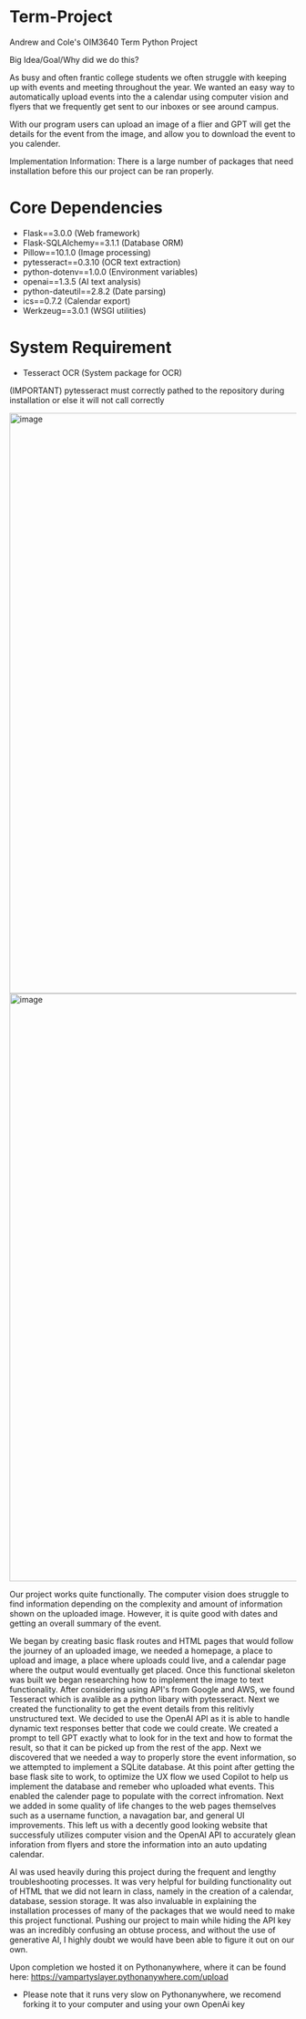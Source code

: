 # Term-Project
Andrew and Cole's OIM3640 Term Python Project

Big Idea/Goal/Why did we do this?

As busy and often frantic college students we often struggle with keeping up with events and meeting throughout the year. We wanted an easy way to automatically upload events into the a calendar using computer vision and flyers that we frequently get sent to our inboxes or see around campus.

With our program users can upload an image of a flier and GPT will get the details for the event from the image, and allow you to download the event to you calender.


Implementation Information:
There is a large number of packages that need installation before this our project can be ran properly.

# Core Dependencies
- Flask==3.0.0 (Web framework)
- Flask-SQLAlchemy==3.1.1 (Database ORM)
- Pillow==10.1.0 (Image processing)
- pytesseract==0.3.10 (OCR text extraction)
- python-dotenv==1.0.0 (Environment variables)
- openai==1.3.5 (AI text analysis)
- python-dateutil==2.8.2 (Date parsing)
- ics==0.7.2 (Calendar export)
- Werkzeug==3.0.1 (WSGI utilities)

# System Requirement
- Tesseract OCR (System package for OCR)

(IMPORTANT) pytesseract must correctly pathed to the repository during installation or else it will not call correctly

<img width="1018" alt="image" src="https://github.com/user-attachments/assets/7e1b8517-8035-4270-b379-59861cda8491">
<img width="1031" alt="image" src="https://github.com/user-attachments/assets/b8c8b561-a9d1-4696-a432-a27d98cee060">


Our project works quite functionally. The computer vision does struggle to find information depending on the complexity and amount of information shown on the uploaded image. However, it is quite good with dates and getting an overall summary of the event.

We began by creating basic flask routes and HTML pages that would follow the journey of an uploaded image, we needed a homepage, a place to upload and image, a place where uploads could live, and a calendar page where the output would eventually get placed. Once this functional skeleton was built we began researching how to implement the image to text functionality.  After considering using API's from Google and AWS, we found Tesseract which is avalible as a python libary with pytesseract. Next we created the functionality to get the event details from this relitivly unstructured text. We decided to use the OpenAI API as it is able to handle dynamic text responses better that code we could create.  We created a prompt to tell GPT exactly what to look for in the text and how to format the result, so that it can be picked up from the rest of the app. Next we discovered that we needed a way to properly store the event information, so we attempted to implement a SQLite database. At this point after getting the base flask site to work, to optimize the UX flow we used Copilot to help us implement the database and remeber who uploaded what events.  This enabled the calender page to populate with the correct infromation. Next we added in some quality of life changes to the web pages themselves such as a username function, a navagation bar, and general UI improvements. This left us with a decently good looking website that successfuly utilizes computer vision and the OpenAI API to accurately glean inforation from flyers and store the information into an auto updating calendar.


AI was used heavily during this project during the frequent and lengthy troubleshooting processes. It was very helpful for building functionality out of HTML that we did not learn in class, namely in the creation of a calendar, database, session storage. It was also invaluable in explaining the installation processes of many of the packages that we would need to make this project functional. Pushing our project to main while hiding the API key was an incredibly confusing an obtuse process, and without the use of generative AI, I highly doubt we would have been able to figure it out on our own.

Upon completion we hosted it on Pythonanywhere, where it can be found here: https://vampartyslayer.pythonanywhere.com/upload
* Please note that it runs very slow on Pythonanywhere, we recomend forking it to your computer and using your own OpenAi key

